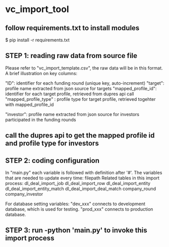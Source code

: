 # vc_import_tool

## follow requirements.txt to install modules

$ pip install -r requirements.txt


## STEP 1: reading raw data from source file

Please refer to "vc_import_template.csv", the raw data will be in this format. A brief illustration on key columns:

"ID": identifier for each funding round (unique key, auto-increment)
"target": profile name extracted from json source for targets 
"mapped_profile_id": identifier for each target profile, retrieved from dupres api call
"mapped_profile_type" : profile type for target profile, retrieved togehter with mapped_profile_id

"investor": profile name extracted from json source for investors participated in the funding rounds
## call the dupres api to get the mapped profile id and profile type for investors 


## STEP 2: coding configuration

In "main.py" each variable is followed with definition after '#'. The variables that are needed to update every time: filepath
Related tables in this import process: dl_deal_import_job
                                dl_deal_import_row
                                dl_deal_import_entity
                                dl_deal_import_entity_match
                                dl_deal_import_deal_match
                                company_round
                                company_investor

For database setting variables: "dev_xxx" connects to development database, which is used for testing.
				"prod_xxx" connects to production database.


## STEP 3: run -python 'main.py' to invoke this import process 

                           
